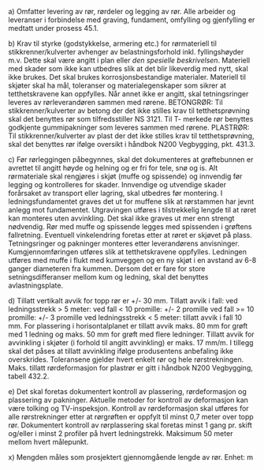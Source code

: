 a) Omfatter levering av rør, rørdeler og legging av rør. Alle arbeider og leveranser i forbindelse med graving, fundament, omfylling og gjenfylling er medtatt under prosess 45.1.

b) Krav til styrke (godstykkelse, armering etc.) for rørmateriell til stikkrenner/kulverter avhenger av belastningsforhold inkl. fyllingshøyder m.v. Dette skal være angitt i plan eller *den spesielle beskrivelsen*.
Materiell med skader som ikke kan utbedres slik at det blir likeverdig med nytt, skal ikke brukes. Det skal brukes korrosjonsbestandige materialer. Materiell til skjøter skal ha mål, toleranser og materialegenskaper som sikrer at tetthetskravene kan oppfylles. Når annet ikke er angitt, skal tetningsringer leveres av rørleverandøren sammen med rørene.
BETONGRØR: Til stikkrenner/kulverter av betong der det ikke stilles krav til tetthetsprøvning skal det benyttes rør som tilfredsstiller NS 3121. Til T- merkede rør benyttes godkjente gummipakninger som leveres sammen med rørene.
PLASTRØR: Til stikkrenner/kulverter av plast der det ikke stilles krav til tetthetsprøvning, skal det benyttes rør ifølge oversikt i håndbok N200 Vegbygging, pkt. 431.3.

c) Før rørleggingen påbegynnes, skal det dokumenteres at grøftebunnen er avrettet til angitt høyde og helning og er fri for tele, snø og is.
Alt rørmateriale skal rengjøres i skjøt (muffe og spissende) og innvendig før legging og kontrolleres for skader. Innvendige og utvendige skader forårsaket av transport eller lagring, skal utbedres før montering.
I ledningsfundamentet graves det ut for muffene slik at rørstammen har jevnt anlegg mot fundamentet. Utgravingen utføres i tilstrekkelig lengde til at røret kan monteres uten avvinkling. Det skal ikke graves ut mer enn strengt nødvendig. Rør med muffe og spissende legges med spissenden i grøftens fallretning. Eventuell vinkelendring foretas etter at røret er skjøvet på plass.
Tetningsringer og pakninger monteres etter leverandørens anvisninger. Kumgjennomføringen utføres slik at tetthetskravene oppfylles. Ledningen utføres med muffe i flukt med kumveggen og en ny skjøt i en avstand av 6-8 ganger diameteren fra kummen. Dersom det er fare for store setningsdifferanser mellom kum og ledning, skal det benyttes avlastningsplate.

d) Tillatt vertikalt avvik for topp rør er +/- 30 mm.
Tillatt avvik i fall:
ved ledningsstrekk > 5 meter:
ved fall < 10 promille:  +/- 2 promille
ved fall >= 10 promille:  +/- 3 promille
ved ledningsstrekk < 5 meter: tillatt avvik i fall 10 mm.
For plassering i horisontalplanet er tillatt avvik maks. 80 mm for grøft med 1 ledning og maks. 50 mm for grøft med flere ledninger.
Tillatt avvik for avvinkling i skjøter (i forhold til angitt avvinkling) er maks. 17 mm/m. I tillegg skal det påses at tillatt avvinkling ifølge produsentens anbefaling ikke overskrides.
Toleransene gjelder hvert enkelt rør og hele rørstrekningen.
Maks. tillatt rørdeformasjon for plastrør er gitt i håndbok N200 Vegbygging, tabell 432.2.

e) Det skal foretas dokumentert kontroll av plassering, rørdeformasjon og plassering av pakninger. Aktuelle metoder for kontroll av deformasjon kan være tolking og TV-inspeksjon. Kontroll av rørdeformasjon skal utføres for alle rørstrekninger etter at rørgrøften er oppfylt til minst 0,7 meter over topp rør.
Dokumentert kontroll av rørplassering skal foretas minst 1 gang pr. skift og/eller i minst 2 profiler på hvert ledningstrekk. Maksimum 50 meter mellom hvert målepunkt.

x) Mengden måles som prosjektert gjennomgående lengde av rør. Enhet: m

